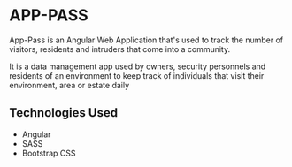 # APP-PASS

App-Pass is an Angular Web Application that's used to track the number of visitors, residents and intruders that come into a community. 

It is a data management app used by owners, security personnels and residents of an environment to keep track of individuals that visit their environment, area or estate daily

## Technologies Used

<ul>
    <li>Angular</li>
    <li>SASS</li>
    <li>Bootstrap CSS</li>
</ul>